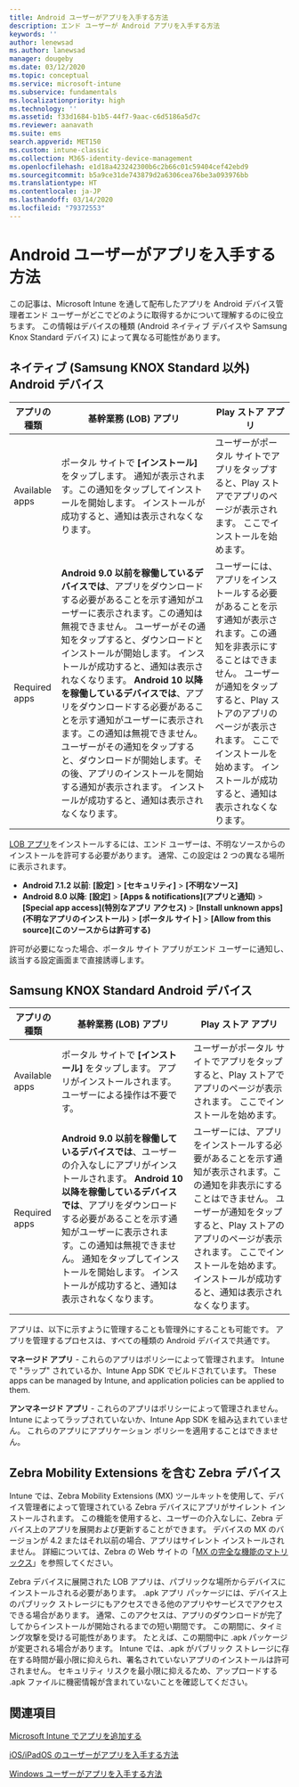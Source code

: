 ```yaml
---
title: Android ユーザーがアプリを入手する方法
description: エンド ユーザーが Android アプリを入手する方法
keywords: ''
author: lenewsad
ms.author: lanewsad
manager: dougeby
ms.date: 03/12/2020
ms.topic: conceptual
ms.service: microsoft-intune
ms.subservice: fundamentals
ms.localizationpriority: high
ms.technology: ''
ms.assetid: f33d1684-b1b5-44f7-9aac-c6d5186a5d7c
ms.reviewer: aanavath
ms.suite: ems
search.appverid: MET150
ms.custom: intune-classic
ms.collection: M365-identity-device-management
ms.openlocfilehash: e1d18a423242300b6c2b66c01c59404cef42ebd9
ms.sourcegitcommit: b5a9ce31de743879d2a6306cea76be3a093976bb
ms.translationtype: HT
ms.contentlocale: ja-JP
ms.lasthandoff: 03/14/2020
ms.locfileid: "79372553"
---
```

# <a name="how-your-android-users-get-their-apps"></a>Android ユーザーがアプリを入手する方法  

この記事は、Microsoft Intune を通して配布したアプリを Android デバイス管理者エンド ユーザーがどこでどのように取得するかについて理解するのに役立ちます。 この情報はデバイスの種類 (Android ネイティブ デバイスや Samsung Knox Standard デバイス) によって異なる可能性があります。

## <a name="native-non-samsung-knox-standard-android-devices"></a>ネイティブ (Samsung KNOX Standard 以外) Android デバイス   

| アプリの種類 | 基幹業務 (LOB) アプリ | Play ストア アプリ  |
| ------------- |-------------| -----|
| Available apps      | ポータル サイトで **[インストール]** をタップします。 通知が表示されます。この通知をタップしてインストールを開始します。 インストールが成功すると、通知は表示されなくなります。 | ユーザーがポータル サイトでアプリをタップすると、Play ストアでアプリのページが表示されます。 ここでインストールを始めます。|
| Required apps      | **Android 9.0 以前を稼働しているデバイスでは**、アプリをダウンロードする必要があることを示す通知がユーザーに表示されます。この通知は無視できません。 ユーザーがその通知をタップすると、ダウンロードとインストールが開始します。 インストールが成功すると、通知は表示されなくなります。 **Android 10 以降を稼働しているデバイスでは**、アプリをダウンロードする必要があることを示す通知がユーザーに表示されます。この通知は無視できません。 ユーザーがその通知をタップすると、ダウンロードが開始します。その後、アプリのインストールを開始する通知が表示されます。 インストールが成功すると、通知は表示されなくなります。| ユーザーには、アプリをインストールする必要があることを示す通知が表示されます。この通知を非表示にすることはできません。 ユーザーが通知をタップすると、Play ストアのアプリのページが表示されます。 ここでインストールを始めます。 インストールが成功すると、通知は表示されなくなります。 |

[LOB アプリ](../apps/lob-apps-android.md)をインストールするには、エンド ユーザーは、不明なソースからのインストールを許可する必要があります。 通常、この設定は 2 つの異なる場所に表示されます。

* **Android 7.1.2 以前**: **[設定]**  >  **[セキュリティ]**  >  **[不明なソース]**
* **Android 8.0 以降**: **[設定]**  >  **[Apps & notifications]\(アプリと通知\)**  >  **[Special app access]\(特別なアプリ アクセス\)**  >  **[Install unknown apps]\(不明なアプリのインストール\)**  >  **[ポータル サイト]**  >  **[Allow from this source]\(このソースからは許可する\)**

許可が必要になった場合、ポータル サイト アプリがエンド ユーザーに通知し、該当する設定画面まで直接誘導します。 

## <a name="samsung-knox-standard-android-devices"></a>Samsung KNOX Standard Android デバイス

| アプリの種類 | 基幹業務 (LOB) アプリ | Play ストア アプリ  |
| ------------- |-------------| -----|
| Available apps      | ポータル サイトで **[インストール]** をタップします。 アプリがインストールされます。ユーザーによる操作は不要です。 | ユーザーがポータル サイトでアプリをタップすると、Play ストアでアプリのページが表示されます。 ここでインストールを始めます。|
| Required apps      | **Android 9.0 以前を稼働しているデバイスでは**、ユーザーの介入なしにアプリがインストールされます。 **Android 10 以降を稼働しているデバイスでは**、アプリをダウンロードする必要があることを示す通知がユーザーに表示されます。この通知は無視できません。 通知をタップしてインストールを開始します。 インストールが成功すると、通知は表示されなくなります。 | ユーザーには、アプリをインストールする必要があることを示す通知が表示されます。この通知を非表示にすることはできません。 ユーザーが通知をタップすると、Play ストアのアプリのページが表示されます。 ここでインストールを始めます。 インストールが成功すると、通知は表示されなくなります。 |

アプリは、以下に示すように管理することも管理外にすることも可能です。 アプリを管理するプロセスは、すべての種類の Android デバイスで共通です。

**マネージド アプリ** - これらのアプリはポリシーによって管理されます。 Intune で "ラップ" されているか、Intune App SDK でビルドされています。 These apps can be managed by Intune, and application policies can be applied to them.

**アンマネージド アプリ** - これらのアプリはポリシーによって管理されません。 Intune によってラップされていないか、Intune App SDK を組み込まれていません。 これらのアプリにアプリケーション ポリシーを適用することはできません。

## <a name="zebra-devices-with-zebra-mobility-extensions"></a>Zebra Mobility Extensions を含む Zebra デバイス

Intune では、Zebra Mobility Extensions (MX) ツールキットを使用して、デバイス管理者によって管理されている Zebra デバイスにアプリがサイレント インストールされます。 この機能を使用すると、ユーザーの介入なしに、Zebra デバイス上のアプリを展開および更新することができます。 デバイスの MX のバージョンが 4.2 またはそれ以前の場合、アプリはサイレント インストールされません。 詳細については、Zebra の Web サイトの「[MX の完全な機能のマトリックス](http://techdocs.zebra.com/mx/compatibility/)」を参照してください。

Zebra デバイスに展開された LOB アプリは、パブリックな場所からデバイスにインストールされる必要があります。 .apk アプリ パッケージには、デバイス上のパブリック ストレージにもアクセスできる他のアプリやサービスでアクセスできる場合があります。 通常、このアクセスは、アプリのダウンロードが完了してからインストールが開始されるまでの短い期間です。 この期間に、タイミング攻撃を受ける可能性があります。 たとえば、この期間中に .apk パッケージが変更される場合があります。 Intune では、.apk がパブリック ストレージに存在する時間が最小限に抑えられ、署名されていないアプリのインストールは許可されません。 セキュリティ リスクを最小限に抑えるため、アップロードする .apk ファイルに機密情報が含まれていないことを確認してください。

## <a name="see-also"></a>関連項目

[Microsoft Intune でアプリを追加する](../apps/apps-add.md)

[iOS/iPadOS のユーザーがアプリを入手する方法](end-user-apps-ios.md)

[Windows ユーザーがアプリを入手する方法](end-user-apps-windows.md)
